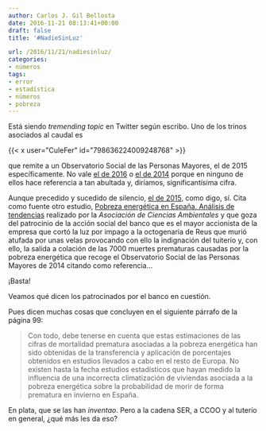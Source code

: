 ```yaml
---
author: Carlos J. Gil Bellosta
date: 2016-11-21 08:13:41+00:00
draft: false
title: '#NadieSinLuz'

url: /2016/11/21/nadiesinluz/
categories:
- números
tags:
- error
- estadística
- números
- pobreza
---
```


Está siendo _tremending topic_ en Twitter según escribo. Uno de los trinos asociados al caudal es

{{< x user="CuleFer" id="798636224009248768" >}}

que remite a un Observatorio Social de las Personas Mayores, el de 2015 específicamente. No vale [el de 2016](http://www.1mayo.ccoo.es/nova/files/1018/ObservatorioSocial2016.pdf) o [el de 2014](http://www.1mayo.ccoo.es/nova/files/1018/Mayores2014.pdf) porque en ninguno de ellos hace referencia a tan abultada y, diríamos, significantísima cifra.

Aunque precedido y sucedido de silencio, [el de 2015](http://www.ccoo.cat/pdf_documents/2015/Observatorio_Social_de_las_personas_mayores_2015.pdf), como digo, sí. Cita como fuente otro estudio, [Pobreza energética en España, Análisis de tendencias](http://unaf.org/wp-content/uploads/2014/05/estudio-de-pobreza-energ%C3%A9tica-en-espa%C3%B1a-2014.pdf) realizado por la _Asociación de Ciencias Ambientales_ y que goza del patrocinio de la acción social del banco que es el mayor accionista de la empresa que cortó la luz por impago a la octogenaria de Reus que murió atufada por unas velas provocando con ello la indignación del tuiterío y, con ello, la salida a colación de las 7000 muertes prematuras causadas por la pobreza energética que recoge el Observatorio Social de las Personas Mayores de 2014 citando como referencia...

¡Basta!

Veamos qué dicen los patrocinados por el banco en cuestión.

Pues dicen muchas cosas que concluyen en el siguiente párrafo de la página 99:

 >Con todo, debe tenerse en cuenta que estas estimaciones de las cifras de mortalidad prematura asociadas a la pobreza energética han sido obtenidas de la transferencia y aplicación de porcentajes obtenidos en estudios llevados a cabo en el resto de Europa. No existen hasta la fecha estudios estadísticos que hayan medido la influencia de una incorrecta climatización de viviendas asociada a la pobreza energética sobre la probabilidad de morir de forma prematura en invierno en España.

En plata, que se las han _inventao_. Pero a la cadena SER, a CCOO y al tuterío en general, ¿qué más les da eso?
